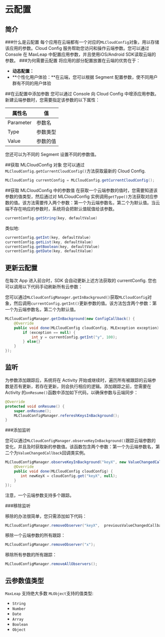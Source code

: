 # 云配置

## 简介
###什么是云配置
每个应用在云端都有一个对应的`MLCloudConfig`对象，用以存储该应用的参数。Cloud Config 服务帮助您访问和操作云端参数。您可以通过 Console 在 MaxLeap 中配置应用参数，并且使用iOS/Android SDK读取云端的参数。
###为何需要云配置
将应用的部分配置放置在云端的优势在于：

* **动态配置：**
* **个性化用户体验：**在云端，您可以根据 Segment 配置参数，使不同用户群有不同的用户体验

##在云配置中添加参数
您可以通过 Console 向 Cloud Config 中增添应用参数。新建云端参数时，您需要指定该参数的以下属性：

属性名|值
-------|-------
Parameter|参数名
Type|参数类型
Value|参数的值

您还可以为不同的 Segment 设置不同的参数值。

##获取 MLCloudConfig 对象
您可以通过`MLCloudConfig.getCurrentCloudConfig()`方法获取最新的 Cloud Config.

```java
MLCloudConfig currentConfig = MLCloudConfig.getCurrentCloudConfig();
```

##获取 MLCloudConfig 中的参数值
在获取一个云端参数的值时，您需要知道该参数的值类型，然后通过对 MLCloudConfig 实例调用`getType()`方法获取对应参数的值。该方法需要传入两个参数：第一个为云端参数名，第二个为默认值。当云端不存在响应的参数时，系统将会把默认值赋值给该参数。

```java
currentConfig.getString(key, defaultValue)
```

类似地:

```java
currentConfig.getInt(key, defaultValue)
currentConfig.getList(key, defaultValue)
currentConfig.getBoolean(key, defaultValue)
currentConfig.getDate(key, defaultValue)
```

## 更新云配置

在每次 App 进入前台时，SDK 会自动更新上述方法获取的 currentConfig. 您也可以调用以下代码手动刷新所有云参数：

您可以通过`MLCloudConfigManager.getInBackground()`获取`MLCloudConfig`对象，然后调用`currentConfig.getInt()`更新参数的值。该方法包含两个参数：第一个为云端参数名，第二个为默认值。

```java
MLCloudConfigManager.getInBackground(new ConfigCallback() {
    @Override
    public void done(MLCloudConfig cloudConfig, MLException exception) {
        if (exception == null) {
            int y = currentConfig.getInt("y", 100);
        } else{}
    }
});
```

## 监听
为参数添加跟踪后，系统将在 Activity 开始或继续时，遍历所有被跟踪的云端参数是否有更新，若存在更新，则会执行相应的逻辑。添加跟踪之前，您需要在 Activity 的`onResume()`函数中添加如下代码，以确保参数与云端同步：

```java
@Override
protected void onResume() {
    super.onResume();
    MLCloudConfigManager.refereshKeysInBackground();
}
```

###添加监听

您可以通过`MLCloudConfigManager.observeKeyInBackground()`跟踪云端参数的变化，并且及时获取新的参数值。该函数包含两个参数：第一个为云端参数名，第二个为`ValueChangedCallback`回调类实例。

```java
MLCloudConfigManager.observeKeyInBackground("keyX", new ValueChangedCallback() {
    @Override
    public void done(MLCloudConfig cloudConfig) {
       int newKeyX = cloudConfig.get("keyX", null);
    }
});
```

注意，一个云端参数支持多个跟踪。

###移除监听

移除的办法很简单，您只需添加如下代码：

```java
MLCloudConfigManager.removeObserver("keyX",  previousValueChangedCallback);
```

移除一个云端参数的所有跟踪：

```java
MLCloudConfigManager.removeObserver("x");
```

移除所有参数的所有跟踪：

```java
MLCloudConfigManager.removeAllObservers();
```

## 云参数值类型

`MaxLeap` 支持绝大多数 `MLObject`支持的值类型:

- `String`
- `Number`
- `Date`
- `Array`
- `Boolean`
- `Object`
